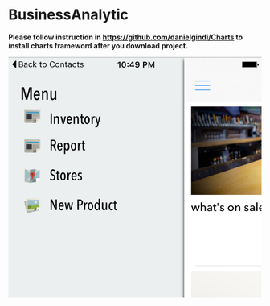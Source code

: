 # BusinessAnalytic




<Strong>Please follow instruction in https://github.com/danielgindi/Charts to install charts frameword after you download project.</Strong>





![alt tag](https://github.com/Fyang0219/BusinessAnalytic/blob/master/SidebarMenu/SidebarMenu/Images.xcassets/Screen%20Shot%202016-04-26%20at%2010.49.43%20PM.png)
